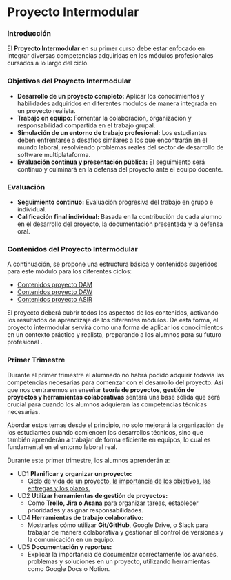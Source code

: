
# Proyecto Intermodular

### Introducción

El **Proyecto Intermodular** en su primer curso debe estar enfocado en integrar diversas competencias adquiridas en los módulos profesionales cursados a lo largo del ciclo. 

### Objetivos del Proyecto Intermodular

- **Desarrollo de un proyecto completo:** Aplicar los conocimientos y habilidades adquiridos en diferentes módulos de manera integrada en un proyecto realista.
- **Trabajo en equipo:** Fomentar la colaboración, organización y responsabilidad compartida en el trabajo grupal.
- **Simulación de un entorno de trabajo profesional:** Los estudiantes deben enfrentarse a desafíos similares a los que encontrarán en el mundo laboral, resolviendo problemas reales del sector de desarrollo de software multiplataforma.
- **Evaluación continua y presentación pública:** El seguimiento será continuo y culminará en la defensa del proyecto ante el equipo docente.

### Evaluación

- **Seguimiento continuo:** Evaluación progresiva del trabajo en grupo e individual.
- **Calificación final individual:** Basada en la contribución de cada alumno en el desarrollo del proyecto, la documentación presentada y la defensa oral.

### Contenidos del Proyecto Intermodular

A continuación, se propone una estructura básica y contenidos sugeridos para este módulo para los diferentes ciclos:

- [Contenidos proyecto DAM](contenidosDAM.md)
- [Contenidos proyecto DAW](contenidosDAW.md)
- [Contenidos proyecto ASIR](contenidosASIR.md)

El proyecto deberá cubrir todos los aspectos de los contenidos, activando los resultados de aprendizaje de los diferentes módulos. De esta forma, el proyecto intermodular servirá como una forma de aplicar los conocimientos en un contexto práctico y realista, preparando a los alumnos para su futuro profesional .

### Primer Trimestre

Durante el primer trimestre el alumnado no habrá podido adquirir todavía las competencias necesarias para comenzar con el desarrollo del proyecto. Así que nos centraremos en enseñar **teoría de proyectos, gestión de proyectos y herramientas colaborativas** sentará una base sólida que será crucial para cuando los alumnos adquieran las competencias técnicas necesarias.

Abordar estos temas desde el principio, no solo mejorará la organización de los estudiantes cuando comiencen los desarrollos técnicos, sino que también aprenderán a trabajar de forma eficiente en equipos, lo cual es fundamental en el entorno laboral real.

Durante este primer trimestre, los alumnos aprenderán a:

- UD1 **Planificar y organizar un proyecto:** 
	- [Ciclo de vida de un proyecto, la importancia de los objetivos, las entregas y los plazos.](UD1/proyectos.md)
- UD2 **Utilizar herramientas de gestión de proyectos:** 
	- Como **Trello, Jira o Asana** para organizar tareas, establecer prioridades y asignar responsabilidades.
- UD4 **Herramientas de trabajo colaborativo:** 
	- Mostrarles cómo utilizar **Git/GitHub**, Google Drive, o Slack para trabajar de manera colaborativa y gestionar el control de versiones y la comunicación en un equipo.
- UD5 **Documentación y reportes:** 
	- Explicar la importancia de documentar correctamente los avances, problemas y soluciones en un proyecto, utilizando herramientas como Google Docs o Notion.

